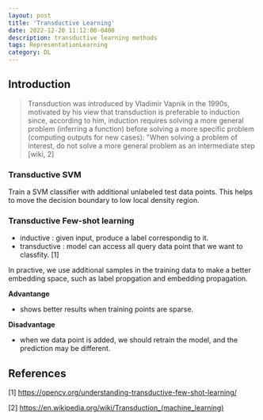 ```yaml
---
layout: post
title: 'Transductive Learning'
date: 2022-12-20 11:12:00-0400
description: transductive learning methods
tags: RepresentationLearning
category: DL
---
```


## Introduction


<blockquote>
Transduction was introduced by Vladimir Vapnik in the 1990s, motivated by his view that transduction is preferable to induction since, according to him, induction requires solving a more general problem (inferring a function) before solving a more specific problem (computing outputs for new cases): "When solving a problem of interest, do not solve a more general problem as an intermediate step [wiki, 2]
</blockquote>


### Transductive SVM


Train a SVM classifier with additional unlabeled test data points. 
This helps to move the decision boundary to low local density region. 


### Transductive Few-shot learning 

* inductive : given input, produce a label correspondig to it.
* transductive : model can access all query data point that we want to classfity. [1]

In practive, we use additional samples in the training data to make a better embedding space, such as label propgation and embedding propagation.


**Advantange**

* shows better results when training points are sparse.  

**Disadvantage**

* when we data point is added, we should retrain the model, and the prediction may be different. 


## References

[1] https://opencv.org/understanding-transductive-few-shot-learning/

[2] https://en.wikipedia.org/wiki/Transduction_(machine_learning)